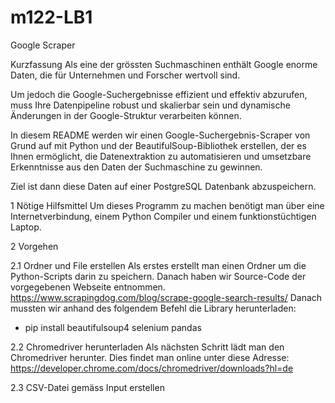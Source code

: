 # m122-LB1
Google Scraper

Kurzfassung
Als eine der grössten Suchmaschinen enthält Google enorme Daten, die für Unternehmen und Forscher wertvoll sind.

Um jedoch die Google-Suchergebnisse effizient und effektiv abzurufen, muss Ihre Datenpipeline robust und skalierbar sein und dynamische Änderungen in der Google-Struktur verarbeiten können.

In diesem README werden wir einen Google-Suchergebnis-Scraper von Grund auf mit Python und der BeautifulSoup-Bibliothek erstellen, der es Ihnen ermöglicht, die Datenextraktion zu automatisieren und umsetzbare Erkenntnisse aus den Daten der Suchmaschine zu gewinnen.

Ziel ist dann diese Daten auf einer PostgreSQL Datenbank abzuspeichern.

1 Nötige Hilfsmittel
Um dieses Programm zu machen benötigt man über eine Internetverbindung, einem Python Compiler und einem funktionstüchtigen Laptop.

2 Vorgehen

2.1 Ordner und File erstellen
Als erstes erstellt man einen Ordner um die Python-Scripts darin zu speichern. Danach haben wir Source-Code der vorgegebenen Webseite entnommen.
https://www.scrapingdog.com/blog/scrape-google-search-results/
Danach mussten wir anhand des folgendem Befehl die Library herunterladen: 
-	pip install beautifulsoup4 selenium pandas

2.2 Chromedriver herunterladen
Als nächsten Schritt lädt man den Chromedriver herunter. Dies findet man online unter diese Adresse:
https://developer.chrome.com/docs/chromedriver/downloads?hl=de

2.3 CSV-Datei gemäss Input erstellen
